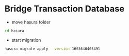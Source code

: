# Bridge Transaction Database

* move hasura folder
```sh
cd hasura
````

* start migration
```sh
hasura migrate apply --version 1663646403491

````
